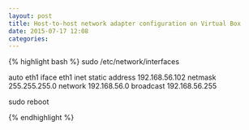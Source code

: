 ```yaml
---
layout: post
title: Host-to-host network adapter configuration on Virtual Box
date: 2015-07-17 12:08 
categories: 
---
```

{% highlight bash %}
sudo /etc/network/interfaces

auto eth1
iface eth1 inet static
	address 192.168.56.102
	netmask 255.255.255.0
	network 192.168.56.0
	broadcast 192.168.56.255

sudo reboot

{% endhighlight %}